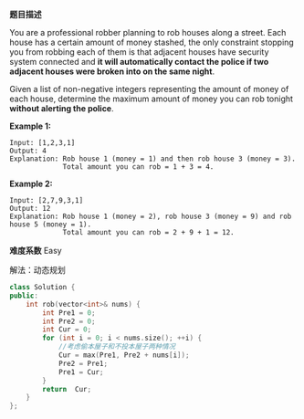 **题目描述**

You are a professional robber planning to rob houses along a street. Each house has a certain amount of money stashed, the only constraint stopping you from robbing each of them is that adjacent houses have security system connected and **it will automatically contact the police if two adjacent houses were broken into on the same night**.

Given a list of non-negative integers representing the amount of money of each house, determine the maximum amount of money you can rob tonight **without alerting the police**.

**Example 1:**

```
Input: [1,2,3,1]
Output: 4
Explanation: Rob house 1 (money = 1) and then rob house 3 (money = 3).
             Total amount you can rob = 1 + 3 = 4.
```

**Example 2:**

```
Input: [2,7,9,3,1]
Output: 12
Explanation: Rob house 1 (money = 2), rob house 3 (money = 9) and rob house 5 (money = 1).
             Total amount you can rob = 2 + 9 + 1 = 12.
```

**难度系数**
Easy

解法：动态规划

```c++
class Solution {
public:
	int rob(vector<int>& nums) {
		int Pre1 = 0;
		int Pre2 = 0;
		int Cur = 0;
		for (int i = 0; i < nums.size(); ++i) {
            //考虑偷本屋子和不投本屋子两种情况
			Cur = max(Pre1, Pre2 + nums[i]);
			Pre2 = Pre1;
			Pre1 = Cur;
		}
		return  Cur;
	}
};
```